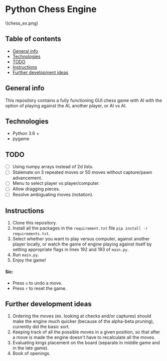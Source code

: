 # Python Chess Engine

!(chess_ex.png)

## Table of contents

- [General info](#general-info)
- [Technologies](#technologies)
- [TODO](#todo)
- [Instructions](#instructions)
- [Further development ideas](#further-development-ideas)

## General info

This repository contains a fully functioning GUI chess game with AI with the option of playing against the AI, another player, or AI vs AI.

## Technologies

- Python 3.6 +
- pygame

## TODO

- [ ] Using numpy arrays instead of 2d lists.
- [ ] Stalemate on 3 repeated moves or 50 moves without capture/pawn advancement.
- [ ] Menu to select player vs player/computer.
- [ ] Allow dragging pieces.
- [ ] Resolve ambiguating moves (notation).

## Instructions

1. Clone this repository.
2. Install all the packages in the `requirement.txt` file `pip install -r requirements.txt`.
3. Select whether you want to play versus computer, against another player locally, or watch the game of engine playing against itself by setting appropriate flags in lines 192 and 193 of `main.py`.
4. Run `main.py`.
5. Enjoy the game!

#### Sic:

- Press `u` to undo a move.
- Press `r` to reset the game.

## Further development ideas

1. Ordering the moves (ex. looking at checks and/or captures) should make the engine much quicker (because of the alpha-beta pruning), currently did the basic sort.
2. Keeping track of all the possible moves in a given position, so that after a move is made the engine doesn't have to recalculate all the moves.
3. Evaluating kings placement on the board (separate in middle game and in the late game).
4. Book of openings.
